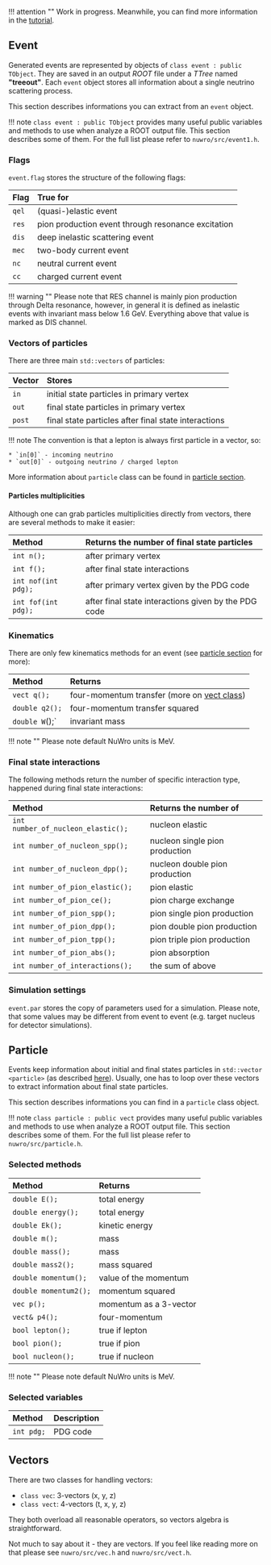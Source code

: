 !!! attention ""
    Work in progress. Meanwhile, you can find more information in the
    [tutorial](http://www.ift.uni.wroc.pl/%7Etgolan/talks/NuWro_howto.pdf).

## Event

Generated events are represented by objects of `class event : public TObject`.
They are saved in an output *ROOT* file under a *TTree* named **"treeout"**.
Each `event` object stores all information about a single neutrino scattering process.

This section describes informations you can extract from an `event` object.

!!! note
    `class event : public TObject` provides many useful public variables and methods
    to use when analyze a ROOT output file.
    This section describes some of them. For the full list please refer to
    `nuwro/src/event1.h`.

### Flags

`event.flag` stores the structure of the following flags:

| Flag | True for |
|:-----|:---------|
| `qel`| (quasi-)elastic event                              |
| `res`| pion production event through resonance excitation |
| `dis`| deep inelastic scattering event                    |
| `mec`| two-body current event                             |
| `nc` | neutral current event                              |
| `cc` | charged current event                              |

!!! warning ""
    Please note that RES channel is mainly pion production through
    Delta resonance, however, in general it is defined as inelastic
    events with invariant mass below 1.6 GeV. Everything above that
    value is marked as DIS channel.

### Vectors of particles

There are three main `std::vectors` of particles:

| Vector | Stores |
|:-------|:-------|
| `in`   | initial state particles in primary vertex            |
| `out`  | final state particles in primary vertex              |
| `post` | final state particles after final state interactions |

!!! note
    The convention is that a lepton is always first particle in a vector, so:
    
    * `in[0]` - incoming neutrino
    * `out[0]` - outgoing neutrino / charged lepton

More information about `particle` class can be found in [particle section](#particle).

#### Particles multiplicities 

Although one can grab particles multiplicities directly from vectors,
there are several methods to make it easier:

| Method | Returns the number of final state particles |
|:-------|:--------------------------------------------|
| `int n();`          | after primary vertex                                 |
| `int f();`          | after final state interactions                       |
| `int nof(int pdg);` | after primary vertex given by the PDG code           |
| `int fof(int pdg);` | after final state interactions given by the PDG code |

### Kinematics

There are only few kinematics methods for an event
(see [particle section](#particle) for more):

| Method | Returns |
|:-------|:--------|
| `vect q();`    | four-momentum transfer (more on [vect class](#vectors)) |
| `double q2();` | four-momentum transfer squared |
| `double W`();` | invariant mass |

!!! note ""
    Please note default NuWro units is MeV.

### Final state interactions

The following methods return the number of specific interaction type,
happened during final state interactions:

| Method | Returns the number of |
|:-------|:----------------------|
| `int number_of_nucleon_elastic();` | nucleon elastic                |
| `int number_of_nucleon_spp();`     | nucleon single pion production |
| `int number_of_nucleon_dpp();`     | nucleon double pion production |
| `int number_of_pion_elastic();`    | pion elastic                   |
| `int number_of_pion_ce();`         | pion charge exchange           |
| `int number_of_pion_spp();`        | pion single pion production    |
| `int number_of_pion_dpp();`        | pion double pion production    |
| `int number_of_pion_tpp();`        | pion triple pion production    |
| `int number_of_pion_abs();`        | pion absorption                |
| `int number_of_interactions();`    | the sum of above               |


### Simulation settings

`event.par` stores the copy of parameters used for a simulation.
Please note, that some values may be different from event to event
(e.g. target nucleus for detector simulations).

## Particle

Events keep information about initial and final states particles
in `std::vector <particle>` (as described [here](#vectors-of-particles)).
Usually, one has to loop over these vectors to extract information about
final state particles.

This section describes informations you can find in a `particle` class object.

!!! note
    `class particle : public vect` provides many useful public variables and methods
    to use when analyze a ROOT output file.
    This section describes some of them. For the full list please refer to
    `nuwro/src/particle.h`.
    
### Selected methods

| Method | Returns |
|:-------|:--------|
| `double E();`         | total energy           |
| `double energy();`    | total energy           |
| `double Ek();`        | kinetic energy         |
| `double m();`         | mass                   |
| `double mass();`      | mass                   |
| `double mass2();`     | mass squared           |
| `double momentum();`  | value of the momentum  | 
| `double momentum2();` | momentum squared       |
| `vec p();`            | momentum as a 3-vector |
| `vect& p4();`         | four-momentum          |
| `bool lepton();`      | true if lepton         |
| `bool pion();`		| true if pion           |
| `bool nucleon();`		| true if nucleon        |

!!! note ""
    Please note default NuWro units is MeV.

### Selected variables

| Method | Description |
|:-------|:------------|
| `int pdg;` | PDG code |


## Vectors

There are two classes for handling vectors:

* `class vec`: 3-vectors (x, y, z)
* `class vect`: 4-vectors (t, x, y, z)

They both overload all reasonable operators, so vectors algebra is straightforward.

Not much to say about it - they are vectors. If you feel like reading more on that
please see `nuwro/src/vec.h` and `nuwro/src/vect.h`.


